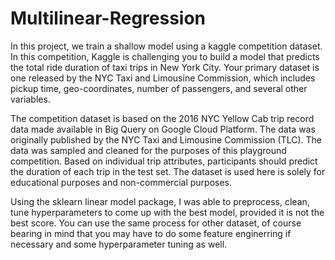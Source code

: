 # Multilinear-Regression
In this project, we train a shallow model using a kaggle competition dataset. In this competition, Kaggle is challenging you to build a model that predicts the total ride duration of taxi trips in New York City. Your primary dataset is one released by the NYC Taxi and Limousine Commission, which includes pickup time, geo-coordinates, number of passengers, and several other variables.

The competition dataset is based on the 2016 NYC Yellow Cab trip record data made available in Big Query on Google Cloud Platform. The data was originally published by the NYC Taxi and Limousine Commission (TLC). The data was sampled and cleaned for the purposes of this playground competition. Based on individual trip attributes, participants should predict the duration of each trip in the test set.
The dataset is used here is solely for educational purposes and non-commercial purposes.

Using the sklearn linear model package, I was able to preprocess, clean, tune hyperparameters to come up with the best model, provided it is not the best score. You can use the same process for other dataset, of course bearing in mind that you may have to do some feature enginerring if necessary and some hyperparameter tuning as well.

